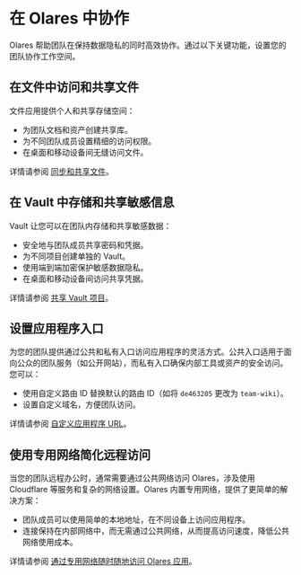 # 在 Olares 中协作

Olares 帮助团队在保持数据隐私的同时高效协作。通过以下关键功能，设置您的团队协作工作空间。

## 在文件中访问和共享文件

文件应用提供个人和共享存储空间：

* 为团队文档和资产创建共享库。
* 为不同团队成员设置精细的访问权限。
* 在桌面和移动设备间无缝访问文件。

详情请参阅 [同步和共享文件](./sync-share)。

## 在 Vault 中存储和共享敏感信息

Vault 让您可以在团队内存储和共享敏感数据：

* 安全地与团队成员共享密码和凭据。
* 为不同项目创建单独的 Vault。
* 使用端到端加密保护敏感数据隐私。
* 在桌面和移动设备间访问共享凭据。

详情请参阅 [共享 Vault 项目](./share-vault-items)。

## 设置应用程序入口

为您的团队提供通过公共和私有入口访问应用程序的灵活方式。公共入口适用于面向公众的团队服务（如公开网站），而私有入口确保内部工具或资产的安全访问。您可以：

* 使用自定义路由 ID 替换默认的路由 ID（如将 `de463205` 更改为 `team-wiki`）。
* 设置自定义域名，方便团队访问。

详情请参阅 [自定义应用程序 URL](./access-settings)。

## 使用专用网络简化远程访问

当您的团队远程办公时，通常需要通过公共网络访问 Olares，涉及使用 Cloudflare 等服务和复杂的网络设置。Olares 内置专用网络，提供了更简单的解决方案：

* 团队成员可以使用简单的本地地址，在不同设备上访问应用程序。
* 连接保持在内部网络中，而无需通过公共网络，从而提高访问速度，降低公共网络使用成本。

详情请参阅 [通过专用网络随时随地访问 Olares 应用](./private-network)。